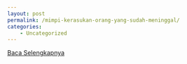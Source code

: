 ```yaml
---
layout: post
permalink: /mimpi-kerasukan-orang-yang-sudah-meninggal/
categories:
    - Uncategorized
---
```


[Baca Selengkapnya](/08)